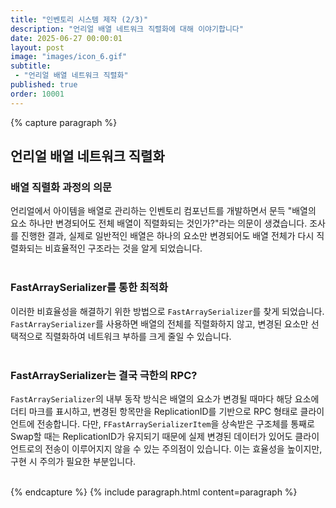 ```yaml
---
title: "인벤토리 시스템 제작 (2/3)"
description: "언리얼 배열 네트워크 직렬화에 대해 이야기합니다"
date: 2025-06-27 00:00:01
layout: post
image: "images/icon_6.gif"
subtitle: 
 - "언리얼 배열 네트워크 직렬화"
published: true
order: 10001
---
```


{% capture paragraph %}

## **언리얼 배열 네트워크 직렬화**

### 배열 직렬화 과정의 의문
언리얼에서 아이템을 배열로 관리하는 인벤토리 컴포넌트를 개발하면서 문득 
"배열의 요소 하나만 변경되어도 전체 배열이 직렬화되는 것인가?"라는 의문이 생겼습니다. 
조사를 진행한 결과, 실제로 일반적인 배열은 하나의 요소만 변경되어도 배열 전체가 다시 직렬화되는 비효율적인 구조라는 것을 알게 되었습니다.
<br><br>

### FastArraySerializer를 통한 최적화
이러한 비효율성을 해결하기 위한 방법으로 `FastArraySerializer`를 찾게 되었습니다. 
`FastArraySerializer`를 사용하면 배열의 전체를 직렬화하지 않고, 
변경된 요소만 선택적으로 직렬화하여 네트워크 부하를 크게 줄일 수 있습니다.
<br><br>

### FastArraySerializer는 결국 극한의 RPC?
`FastArraySerializer`의 내부 동작 방식은 배열의 요소가 변경될 때마다 해당 요소에 더티 마크를 표시하고, 
변경된 항목만을 ReplicationID를 기반으로 RPC 형태로 클라이언트에 전송합니다. 
다만, `FFastArraySerializerItem`을 상속받은 구조체를 통째로 Swap할 때는 ReplicationID가 유지되기 때문에 실제 변경된 데이터가 있어도 클라이언트로의 전송이 이루어지지 않을 수 있는 주의점이 있습니다. 
이는 효율성을 높이지만, 구현 시 주의가 필요한 부분입니다.
<br><br>

{% endcapture %}
{% include paragraph.html content=paragraph %}

<!-- 
{% comment %}
------------------------------------------------------
{% capture paragraph %}
## **제목**
<br><br>

### 배경  
<br><br>

### 문제 인식  
<br><br>

### 문제 해결 
<br><br>

{% endcapture %}
{% include paragraph.html content=paragraph %}
------------------------------------------------------
{% endcomment %}
-->
